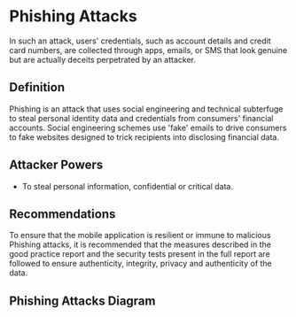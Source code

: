 # Phishing Attacks

In such an attack, users' credentials, such as account details and credit card numbers, are collected through apps, emails, or SMS that look genuine but are actually deceits perpetrated by an attacker.


## Definition

Phishing is an attack that uses social engineering and technical subterfuge to steal personal identity data and credentials from consumers' financial accounts. Social engineering schemes use 'fake' emails to drive consumers to fake websites designed to trick recipients into disclosing financial data.  

## Attacker Powers

 * To steal personal information, confidential or critical data.

## Recommendations

To ensure that the mobile application is resilient or immune to malicious Phishing attacks, it is recommended that the measures described in the good practice report and the security tests present in the full report are followed to ensure authenticity, integrity, privacy and authenticity of the data.
 
## Phishing Attacks Diagram



